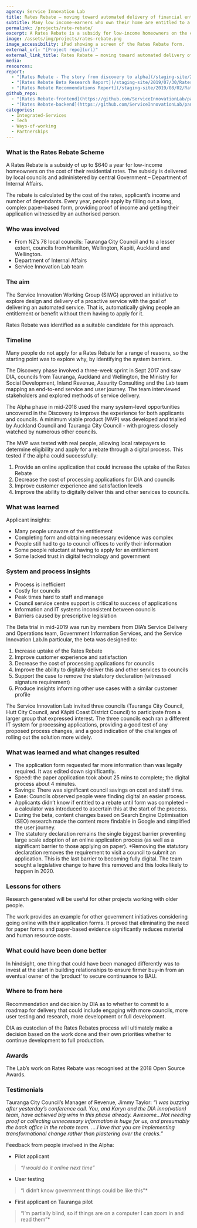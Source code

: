 ```yaml
---
agency: Service Innovation Lab
title: Rates Rebate – moving toward automated delivery of financial entitlements
subtitle: Many low income-earners who own their home are entitled to a refund on their rates each year – but many do not claim. Work on this saw significant barriers removed, however progress stopped and started for over two years due to lack of funding and the appetite of some partners to proceed. A Beta was completed mid-2019. Further progress now awaits a decision from the agency that is the custodian of the Rates Rebates process as to whether to move this into BAU.
permalink: /projects/rate-rebate/
excerpt: A Rates Rebate is a subsidy for low-income homeowners on the cost of their residential rates. The subsidy is delivered by local councils and administered by central Government.
image: /assets/img/projects/rates-rebate.png
image_accessibility: iPad showing a screen of the Rates Rebate form.
external_url: "[Project repo](url)"
external_link_title: Rates Rebate – moving toward automated delivery of financial entitlements
media:
resources:
report:
  - "[Rates Rebate - The story from discovery to alpha](/staging-site/2018/11/30/Rates-Rebate/)"
  - "[Rates Rebate Beta Research Report](/staging-site/2019/07/30/Rates-Rebate-Beta-Research-Report/)"
  - "[Rates Rebate Recommendations Report](/staging-site/2019/08/02/Rates-Rebates-Recommendations-Report/)"
github_repo:
  - "[Rates Rebate-frontend](https://github.com/ServiceInnovationLab/pancake-frontend)"
  - "[Rates Rebate-backend](https://github.com/ServiceInnovationLab/pancake-backend)"
categories:
  - Integrated-Services
  - Tech
  - Ways-of-working
  - Partnerships
---
```


### What is the Rates Rebate Scheme

A Rates Rebate is a subsidy of up to $640 a year for low-income homeowners on the cost of their residential rates. The subsidy is delivered by local councils and administered by central Government – Department of Internal Affairs.

The rebate is calculated by the cost of the rates, applicant’s income and number of dependants. Every year, people apply by filling out a long, complex paper-based form, providing proof of income and getting their application witnessed by an authorised person.

### Who was involved

* From NZ’s 78 local councils: Tauranga City Council and to a lesser extent, councils from Hamilton, Wellington, Kapiti, Auckland and Wellington.
* Department of Internal Affairs
* Service Innovation Lab team

### The aim

The Service Innovation Working Group (SIWG) approved an initiative to explore design and delivery of a proactive service with the goal of delivering an automated service. That is, automatically giving people an entitlement or benefit without them having to apply for it.

Rates Rebate was identified as a suitable candidate for this approach.

### Timeline

Many people do not apply for a Rates Rebate for a range of reasons, so the starting point was to explore why, by identifying the system barriers.

The Discovery phase involved a three-week sprint in Sept 2017 and saw DIA, councils from Tauranga, Auckland and Wellington, the Ministry for Social Development, Inland Revenue, Assurity Consulting and the Lab team mapping an end-to-end service and user journey. The team interviewed stakeholders and explored methods of service delivery.

The Alpha phase in mid-2018 used the many system-level opportunities uncovered in the Discovery to improve the experience for both applicants and councils. A minimum viable product (MVP) was developed and trialled by Auckland Council and Tauranga City Council - with progress closely watched by numerous other councils.

The MVP was tested with real people, allowing local ratepayers to determine eligibility and apply for a rebate through a digital process. This tested if the alpha could successfully:

1. Provide an online application that could increase the uptake of the Rates Rebate
2. Decrease the cost of processing applications for DIA and councils
3. Improve customer experience and satisfaction levels
4. Improve the ability to digitally deliver this and other services to councils.

### What was learned

Applicant insights:

* Many people unaware of the entitlement
* Completing form and obtaining necessary evidence was complex
* People still had to go to council offices to verify their information
* Some people reluctant at having to apply for an entitlement
* Some lacked trust in digital technology and government

### System and process insights

* Process is inefficient
* Costly for councils
* Peak times hard to staff and manage
* Council service centre support is critical to success of applications
* Information and IT systems inconsistent between councils
* Barriers caused by prescriptive legislation  

The Beta trial in mid-2019 was run by members from DIA’s Service Delivery and Operations team, Government Information Services, and the Service Innovation Lab.In particular, the beta was designed to:

1. Increase uptake of the Rates Rebate
2. Improve customer experience and satisfaction
3. Decrease the cost of processing applications for councils
4. Improve the ability to digitally deliver this and other services to councils
5. Support the case to remove the statutory declaration (witnessed signature requirement)
6. Produce insights informing other use cases with a similar customer profile

The Service Innovation Lab invited three councils (Tauranga City Council, Hutt City Council, and Kāpiti Coast District Council) to participate from a larger group that expressed interest. The three councils each ran a different IT system for processing applications, providing a good test of any proposed process changes, and a good indication of the challenges of rolling out the solution more widely.

### What was learned and what changes resulted

* The application form requested far more information than was legally required. It was edited down significantly.
* Speed: the paper application took about 25 mins to complete; the digital process about 4 minutes.
* Savings: There was significant council savings on cost and staff time.
* Ease: Councils observed people were finding digital an easier process.
* Applicants didn’t know if entitled to a rebate until form was completed – a calculator was introduced to ascertain this at the start of the process.
* During the beta, content changes based on Search Engine Optimisation (SEO) research made the content more findable in Google and simplified the user journey.
* The statutory declaration remains the single biggest barrier preventing large scale adoption of an online application process (as well as a significant barrier to those applying on paper). *Removing the statutory declaration removes the requirement to visit a council to submit an application. This is the last barrier to becoming fully digital. The team sought a legislative change to have this removed and this looks likely to happen in 2020.

### Lessons for others

Research generated will be useful for other projects working with older people.

The work provides an example for other government initiatives considering going online with their application forms. It proved that eliminating the need for paper forms and paper-based evidence significantly reduces material and human resource costs.

### What could have been done better

In hindsight, one thing that could have been managed differently was to invest at the start in building relationships to ensure firmer buy-in from an eventual owner of the ‘product’ to secure continuance to BAU.

### Where to from here

Recommendation and decision by DIA as to whether to commit to a roadmap for delivery that could include engaging with more councils, more user testing and research, more development or full development.

DIA as custodian of the Rates Rebates process will ultimately make a decision based on the work done and their own priorities whether to continue development to full production.

### Awards

The Lab’s work on Rates Rebate was recognised at the 2018 Open Source Awards.

### Testimonials

Tauranga City Council’s Manager of Revenue, Jimmy Taylor:
*“I was buzzing after yesterday’s conference call. You, and Karyn and the DIA inno(vation) team, have achieved big wins in this phase already. Awesome…Not needing proof or collecting unnecessary information is huge for us, and presumably the back office in the rebate team. ….I love that you are implementing transformational change rather than plastering over the cracks.”*

Feedback from people involved in the Alpha:

* Pilot applicant

> *“I would do it online next time”*

* User testing

> “I didn’t know government things could be like this”*

* First applicant on Tauranga pilot

> “I’m partially blind, so if things are on a computer I can zoom in and read them”*
